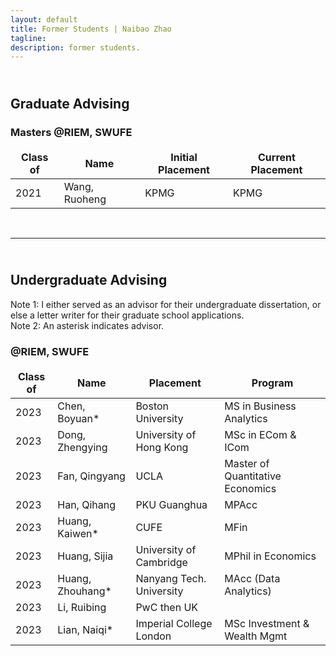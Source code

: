 ```yaml
---
layout: default
title: Former Students | Naibao Zhao
tagline: 
description: former students.
---
```

<!--
<div class="navbar">
    <div class="navbar-inner">
        <ul class="nav">
            <li><a href="#current">current courses</a></li>
            <li><a href="#shortcourses">short courses</a></li>
            <li><a href="#misc">misc lectures</a></li>
            <li><a href="#old">former courses</a></li>
        </ul>
    </div>
</div> -->
## <br/>Graduate Advising

### Masters @RIEM, SWUFE

<style>
td, th {
   border: none!important;
}
</style>

| Class of | Name           | Initial Placement                           | Current Placement        |
| -------- | --------------- | --------------------------------------------| ------------------------ |
| 2021     | Wang, Ruoheng  | KPMG                                       | KPMG                     |

<br/>

---
## <br/>Undergraduate Advising

Note 1: I either served as an advisor for their undergraduate dissertation, or else a letter writer for their graduate school applications.<br/>
Note 2: An asterisk indicates advisor.

### @RIEM, SWUFE

| Class of | Name           | Placement                           | Program        |
| -------- | -------------- | --------------------------------------------| ------------------------ |
| 2023            | Chen, Boyuan*  | Boston University                     | MS in Business Analytics  |
| 2023            | Dong, Zhengying| University of Hong Kong        |  MSc in ECom & ICom      |
| 2023            | Fan, Qingyang  | UCLA                                       |  Master of Quantitative Economics     |
| 2023            | Han, Qihang    | PKU Guanghua                                 | MPAcc     |
| 2023            | Huang, Kaiwen* | CUFE | MFin                          |
| 2023            | Huang, Sijia   | University of Cambridge           | MPhil in Economics   |
| 2023            | Huang, Zhouhang* | Nanyang Tech. University  | MAcc (Data Analytics) |
| 2023            | Li, Ruibing    | PwC then UK |  |
| 2023            | Lian, Naiqi*   | Imperial College London | MSc Investment & Wealth Mgmt |







